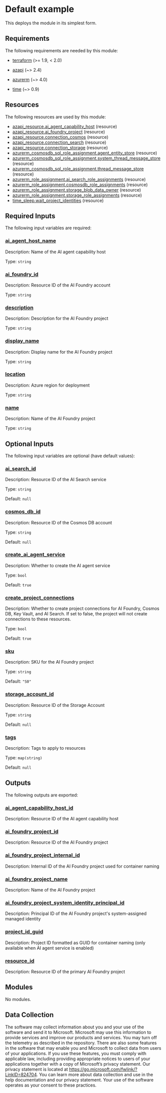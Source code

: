 <!-- BEGIN_TF_DOCS -->
# Default example

This deploys the module in its simplest form.

<!-- markdownlint-disable MD033 -->
## Requirements

The following requirements are needed by this module:

- <a name="requirement_terraform"></a> [terraform](#requirement\_terraform) (>= 1.9, < 2.0)

- <a name="requirement_azapi"></a> [azapi](#requirement\_azapi) (~> 2.4)

- <a name="requirement_azurerm"></a> [azurerm](#requirement\_azurerm) (~> 4.0)

- <a name="requirement_time"></a> [time](#requirement\_time) (~> 0.9)

## Resources

The following resources are used by this module:

- [azapi_resource.ai_agent_capability_host](https://registry.terraform.io/providers/Azure/azapi/latest/docs/resources/resource) (resource)
- [azapi_resource.ai_foundry_project](https://registry.terraform.io/providers/Azure/azapi/latest/docs/resources/resource) (resource)
- [azapi_resource.connection_cosmos](https://registry.terraform.io/providers/Azure/azapi/latest/docs/resources/resource) (resource)
- [azapi_resource.connection_search](https://registry.terraform.io/providers/Azure/azapi/latest/docs/resources/resource) (resource)
- [azapi_resource.connection_storage](https://registry.terraform.io/providers/Azure/azapi/latest/docs/resources/resource) (resource)
- [azurerm_cosmosdb_sql_role_assignment.agent_entity_store](https://registry.terraform.io/providers/hashicorp/azurerm/latest/docs/resources/cosmosdb_sql_role_assignment) (resource)
- [azurerm_cosmosdb_sql_role_assignment.system_thread_message_store](https://registry.terraform.io/providers/hashicorp/azurerm/latest/docs/resources/cosmosdb_sql_role_assignment) (resource)
- [azurerm_cosmosdb_sql_role_assignment.thread_message_store](https://registry.terraform.io/providers/hashicorp/azurerm/latest/docs/resources/cosmosdb_sql_role_assignment) (resource)
- [azurerm_role_assignment.ai_search_role_assignments](https://registry.terraform.io/providers/hashicorp/azurerm/latest/docs/resources/role_assignment) (resource)
- [azurerm_role_assignment.cosmosdb_role_assignments](https://registry.terraform.io/providers/hashicorp/azurerm/latest/docs/resources/role_assignment) (resource)
- [azurerm_role_assignment.storage_blob_data_owner](https://registry.terraform.io/providers/hashicorp/azurerm/latest/docs/resources/role_assignment) (resource)
- [azurerm_role_assignment.storage_role_assignments](https://registry.terraform.io/providers/hashicorp/azurerm/latest/docs/resources/role_assignment) (resource)
- [time_sleep.wait_project_identities](https://registry.terraform.io/providers/hashicorp/time/latest/docs/resources/sleep) (resource)

<!-- markdownlint-disable MD013 -->
## Required Inputs

The following input variables are required:

### <a name="input_ai_agent_host_name"></a> [ai\_agent\_host\_name](#input\_ai\_agent\_host\_name)

Description: Name of the AI agent capability host

Type: `string`

### <a name="input_ai_foundry_id"></a> [ai\_foundry\_id](#input\_ai\_foundry\_id)

Description: Resource ID of the AI Foundry account

Type: `string`

### <a name="input_description"></a> [description](#input\_description)

Description: Description for the AI Foundry project

Type: `string`

### <a name="input_display_name"></a> [display\_name](#input\_display\_name)

Description: Display name for the AI Foundry project

Type: `string`

### <a name="input_location"></a> [location](#input\_location)

Description: Azure region for deployment

Type: `string`

### <a name="input_name"></a> [name](#input\_name)

Description: Name of the AI Foundry project

Type: `string`

## Optional Inputs

The following input variables are optional (have default values):

### <a name="input_ai_search_id"></a> [ai\_search\_id](#input\_ai\_search\_id)

Description: Resource ID of the AI Search service

Type: `string`

Default: `null`

### <a name="input_cosmos_db_id"></a> [cosmos\_db\_id](#input\_cosmos\_db\_id)

Description: Resource ID of the Cosmos DB account

Type: `string`

Default: `null`

### <a name="input_create_ai_agent_service"></a> [create\_ai\_agent\_service](#input\_create\_ai\_agent\_service)

Description: Whether to create the AI agent service

Type: `bool`

Default: `true`

### <a name="input_create_project_connections"></a> [create\_project\_connections](#input\_create\_project\_connections)

Description: Whether to create project connections for AI Foundry, Cosmos DB, Key Vault, and AI Search. If set to false, the project will not create connections to these resources.

Type: `bool`

Default: `true`

### <a name="input_sku"></a> [sku](#input\_sku)

Description: SKU for the AI Foundry project

Type: `string`

Default: `"S0"`

### <a name="input_storage_account_id"></a> [storage\_account\_id](#input\_storage\_account\_id)

Description: Resource ID of the Storage Account

Type: `string`

Default: `null`

### <a name="input_tags"></a> [tags](#input\_tags)

Description: Tags to apply to resources

Type: `map(string)`

Default: `null`

## Outputs

The following outputs are exported:

### <a name="output_ai_agent_capability_host_id"></a> [ai\_agent\_capability\_host\_id](#output\_ai\_agent\_capability\_host\_id)

Description: Resource ID of the AI agent capability host

### <a name="output_ai_foundry_project_id"></a> [ai\_foundry\_project\_id](#output\_ai\_foundry\_project\_id)

Description: Resource ID of the AI Foundry project

### <a name="output_ai_foundry_project_internal_id"></a> [ai\_foundry\_project\_internal\_id](#output\_ai\_foundry\_project\_internal\_id)

Description: Internal ID of the AI Foundry project used for container naming

### <a name="output_ai_foundry_project_name"></a> [ai\_foundry\_project\_name](#output\_ai\_foundry\_project\_name)

Description: Name of the AI Foundry project

### <a name="output_ai_foundry_project_system_identity_principal_id"></a> [ai\_foundry\_project\_system\_identity\_principal\_id](#output\_ai\_foundry\_project\_system\_identity\_principal\_id)

Description: Principal ID of the AI Foundry project's system-assigned managed identity

### <a name="output_project_id_guid"></a> [project\_id\_guid](#output\_project\_id\_guid)

Description: Project ID formatted as GUID for container naming (only available when AI agent service is enabled)

### <a name="output_resource_id"></a> [resource\_id](#output\_resource\_id)

Description: Resource ID of the primary AI Foundry project

## Modules

No modules.

<!-- markdownlint-disable-next-line MD041 -->
## Data Collection

The software may collect information about you and your use of the software and send it to Microsoft. Microsoft may use this information to provide services and improve our products and services. You may turn off the telemetry as described in the repository. There are also some features in the software that may enable you and Microsoft to collect data from users of your applications. If you use these features, you must comply with applicable law, including providing appropriate notices to users of your applications together with a copy of Microsoft’s privacy statement. Our privacy statement is located at <https://go.microsoft.com/fwlink/?LinkID=824704>. You can learn more about data collection and use in the help documentation and our privacy statement. Your use of the software operates as your consent to these practices.
<!-- END_TF_DOCS -->